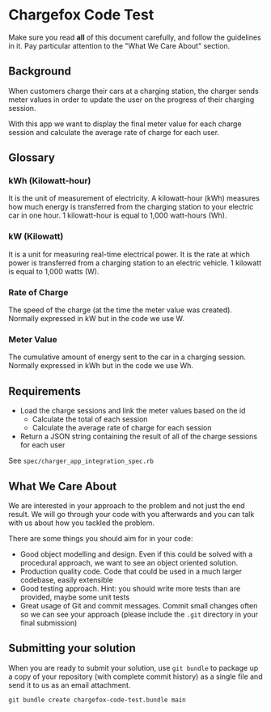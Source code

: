 # Chargefox Code Test

Make sure you read **all** of this document carefully, and follow the guidelines in it. Pay particular attention to the "What We Care About" section.

## Background

When customers charge their cars at a charging station, the charger sends meter values in order to update the user on the progress of their charging session. 

With this app we want to display the final meter value for each charge session and calculate the average rate of charge for each user.

## Glossary

### kWh (Kilowatt-hour)
It is the unit of measurement of electricity. A kilowatt-hour (kWh) measures how much energy is transferred from the charging station to your electric car in one hour. 1 kilowatt-hour is equal to 1,000 watt-hours (Wh).

### kW (Kilowatt)
It is a unit for measuring real-time electrical power. It is the rate at which power is transferred from a charging station to an electric vehicle. 1 kilowatt is equal to 1,000 watts (W).

### Rate of Charge
The speed of the charge (at the time the meter value was created). Normally expressed in kW but in the code we use W.

### Meter Value
The cumulative amount of energy sent to the car in a charging session. Normally expressed in kWh but in the code we use Wh.

## Requirements

* Load the charge sessions and link the meter values based on the id
  * Calculate the total of each session
  * Calculate the average rate of charge for each session
* Return a JSON string containing the result of all of the charge sessions for each user

See `spec/charger_app_integration_spec.rb` 

## What We Care About

We are interested in your approach to the problem and not just the end result. We will go through your code with you afterwards and you can talk with us about how you tackled the problem.

There are some things you should aim for in your code:

- Good object modelling and design. Even if this could be solved with a procedural approach, we want to see an object oriented solution. 
- Production quality code. Code that could be used in a much larger codebase, easily extensible
- Good testing approach. Hint: you should write more tests than are provided, maybe some unit tests
- Great usage of Git and commit messages. Commit small changes often so we can see your approach (please include the `.git` directory in your final submission)

## Submitting your solution

When you are ready to submit your solution, use `git bundle` to package up a copy of your repository (with complete commit history) as a single file and send it to us as an email attachment.

```
git bundle create chargefox-code-test.bundle main
```
